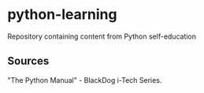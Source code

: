 # python-learning

Repository containing content from Python self-education

## Sources

"The Python Manual" - BlackDog i-Tech Series.